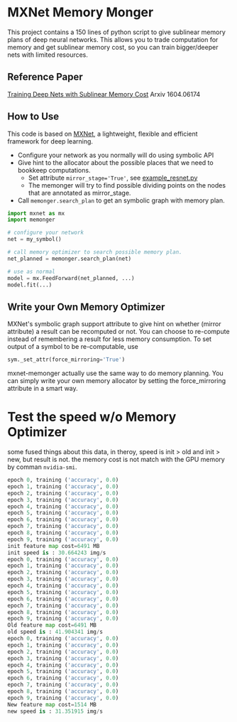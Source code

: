 # MXNet Memory Monger

This project contains a 150 lines of python script to give sublinear memory plans of deep neural networks.
This allows you to trade computation for memory and get sublinear memory cost,
so you can train bigger/deeper nets with limited resources.

## Reference Paper

[Training Deep Nets with Sublinear Memory Cost](https://arxiv.org/abs/1604.06174) Arxiv 1604.06174

## How to Use

This code is based on [MXNet](https://github.com/dmlc/mxnet), a lightweight, flexible and efficient framework for deep learning.

- Configure your network as you normally will do using symbolic API
- Give hint to the allocator about the possible places that we need to bookkeep computations.
  - Set attribute ```mirror_stage='True'```, see [example_resnet.py](example_resnet.py#L25)
  - The memonger will try to find possible dividing points on the nodes that are annotated as mirror_stage.
- Call ```memonger.search_plan``` to get an symbolic graph with memory plan.

```python
import mxnet as mx
import memonger

# configure your network
net = my_symbol()

# call memory optimizer to search possible memory plan.
net_planned = memonger.search_plan(net)

# use as normal
model = mx.FeedForward(net_planned, ...)
model.fit(...)
```

## Write your Own Memory Optimizer

MXNet's symbolic graph support attribute to give hint on whether (mirror attribute) a result
can be recomputed or not. You can choose to re-compute instead of remembering a result
for less memory consumption. To set output of a symbol to be re-computable, use
```python
sym._set_attr(force_mirroring='True')
```

mxnet-memonger actually use the same way to do memory planning. You can simply write your own memory
allocator by setting the force_mirroring attribute in a smart way.

# Test the speed w/o Memory Optimizer

some fused things about this data, in theroy, speed is init > old and init > new, but result is not.
the memory cost is not match with the GPU memory by comman `nvidia-smi`.

```python
epoch 0, training ('accuracy', 0.0)
epoch 1, training ('accuracy', 0.0)
epoch 2, training ('accuracy', 0.0)
epoch 3, training ('accuracy', 0.0)
epoch 4, training ('accuracy', 0.0)
epoch 5, training ('accuracy', 0.0)
epoch 6, training ('accuracy', 0.0)
epoch 7, training ('accuracy', 0.0)
epoch 8, training ('accuracy', 0.0)
epoch 9, training ('accuracy', 0.0)
init feature map cost=6491 MB
init speed is : 30.664243 img/s
epoch 0, training ('accuracy', 0.0)
epoch 1, training ('accuracy', 0.0)
epoch 2, training ('accuracy', 0.0)
epoch 3, training ('accuracy', 0.0)
epoch 4, training ('accuracy', 0.0)
epoch 5, training ('accuracy', 0.0)
epoch 6, training ('accuracy', 0.0)
epoch 7, training ('accuracy', 0.0)
epoch 8, training ('accuracy', 0.0)
epoch 9, training ('accuracy', 0.0)
Old feature map cost=6491 MB
old speed is : 41.904341 img/s
epoch 0, training ('accuracy', 0.0)
epoch 1, training ('accuracy', 0.0)
epoch 2, training ('accuracy', 0.0)
epoch 3, training ('accuracy', 0.0)
epoch 4, training ('accuracy', 0.0)
epoch 5, training ('accuracy', 0.0)
epoch 6, training ('accuracy', 0.0)
epoch 7, training ('accuracy', 0.0)
epoch 8, training ('accuracy', 0.0)
epoch 9, training ('accuracy', 0.0)
New feature map cost=1514 MB
new speed is : 31.351915 img/s

```
